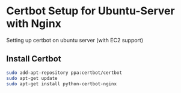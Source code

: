 # Certbot Setup for Ubuntu-Server with Nginx

 Setting up certbot on ubuntu server (with EC2 support)

## Install Certbot

```bash
sudo add-apt-repository ppa:certbot/certbot
sudo apt-get update
sudo apt-get install python-certbot-nginx
```